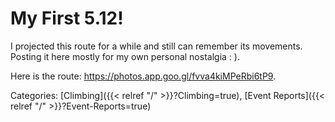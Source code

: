 # My First 5.12!

I projected this route for a while and still can remember its movements.
Posting it here mostly for my own personal nostalgia : ).

Here is the route: https://photos.app.goo.gl/fvva4kiMPeRbi6tP9.

Categories:
[Climbing]({{< relref "/" >}}?Climbing=true),
[Event Reports]({{< relref "/" >}}?Event-Reports=true)